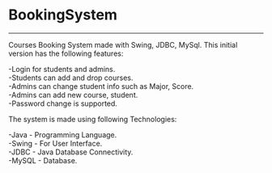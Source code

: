 # BookingSystem
---
Courses Booking System made with Swing, JDBC, MySql. This initial version has the following features:  
 
-Login for students and admins.  
-Students can add and drop courses.  
-Admins can change student info such as Major, Score.  
-Admins can add new course, student.  
-Password change is supported.  
  
The system is made using following Technologies:  
  
-Java - Programming Language.  
-Swing - For User Interface.  
-JDBC - Java Database Connectivity.  
-MySQL - Database.  
